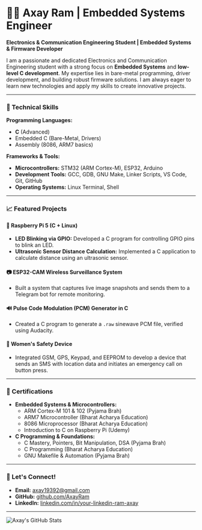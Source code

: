 # 👨‍💻 Axay Ram | Embedded Systems Engineer
**Electronics & Communication Engineering Student | Embedded Systems & Firmware Developer**

I am a passionate and dedicated Electronics and Communication Engineering student with a strong focus on **Embedded Systems** and **low-level C development**. My expertise lies in bare-metal programming, driver development, and building robust firmware solutions. I am always eager to learn new technologies and apply my skills to create innovative projects.

---

### 🚀 Technical Skills

**Programming Languages:**
- **C** (Advanced)
- Embedded C (Bare-Metal, Drivers)
- Assembly (8086, ARM7 basics)

**Frameworks & Tools:**
- **Microcontrollers:** STM32 (ARM Cortex-M), ESP32, Arduino
- **Development Tools:** GCC, GDB, GNU Make, Linker Scripts, VS Code, Git, GitHub
- **Operating Systems:** Linux Terminal, Shell

---

### 📈 Featured Projects

#### 🔴 Raspberry Pi 5 (C + Linux)
- **LED Blinking via GPIO:** Developed a C program for controlling GPIO pins to blink an LED.
- **Ultrasonic Sensor Distance Calculation:** Implemented a C application to calculate distance using an ultrasonic sensor.

#### 📷 ESP32-CAM Wireless Surveillance System
- Built a system that captures live image snapshots and sends them to a Telegram bot for remote monitoring.

#### 🔊 Pulse Code Modulation (PCM) Generator in C
- Created a C program to generate a `.raw` sinewave PCM file, verified using Audacity.

#### 📿 Women's Safety Device
- Integrated GSM, GPS, Keypad, and EEPROM to develop a device that sends an SMS with location data and initiates an emergency call on button press.

---

### 📜 Certifications

- **Embedded Systems & Microcontrollers:**
  - ARM Cortex-M 101 & 102 (Pyjama Brah)
  - ARM7 Microcontroller (Bharat Acharya Education)
  - 8086 Microprocessor (Bharat Acharya Education)
  - Introduction to C on Raspberry Pi (Udemy)
- **C Programming & Foundations:**
  - C Mastery, Pointers, Bit Manipulation, DSA (Pyjama Brah)
  - C Programming (Bharat Acharya Education)
  - GNU Makefile & Automation (Pyjama Brah)

---

### 📢 Let's Connect!

- **Email:** axay19392@gmail.com
- **GitHub:** [github.com/AxayRam](https://github.com/AxayRam)
- **LinkedIn:** [linkedin.com/in/your-linkedin-ram-axay](https://www.linkedin.com/in/your-linkedin-ram-axay)

---

![Axay's GitHub Stats](https://github-readme-stats.vercel.app/api?username=AxayRam&show_icons=true&theme=onedark)
